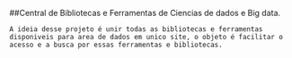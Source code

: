 ##Central de Bibliotecas e Ferramentas de Ciencias de dados e Big data.


    A ideia desse projeto é unir todas as bibliotecas e ferramentas disponiveis para area de dados em unico site, o objeto é facilitar o acesso e a busca por essas ferramentas e bibliotecas.